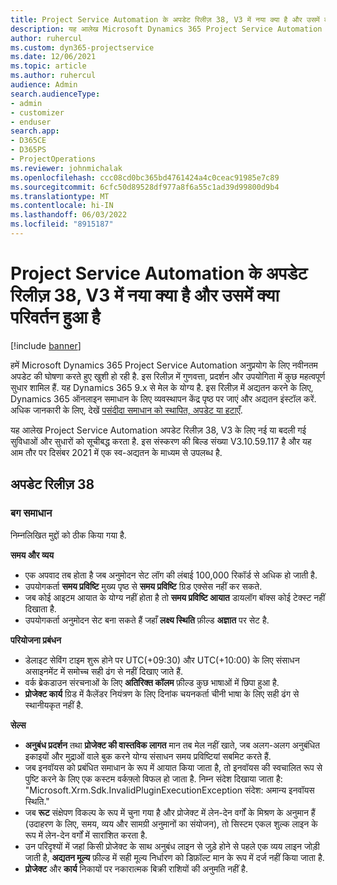 ```yaml
---
title: Project Service Automation के अपडेट रिलीज़ 38, V3 में नया क्या है और उसमें क्या परिवर्तन हुआ है
description: यह आलेख Microsoft Dynamics 365 Project Service Automation अपडेट रिलीज़ 38, V3 में उपलब्ध सुविधाओं और सुधारों को सूचीबद्ध करता है.
author: ruhercul
ms.custom: dyn365-projectservice
ms.date: 12/06/2021
ms.topic: article
ms.author: ruhercul
audience: Admin
search.audienceType:
- admin
- customizer
- enduser
search.app:
- D365CE
- D365PS
- ProjectOperations
ms.reviewer: johnmichalak
ms.openlocfilehash: ccc08cd0bc365bd4761424a4c0ceac91985e7c89
ms.sourcegitcommit: 6cfc50d89528df977a8f6a55c1ad39d99800d9b4
ms.translationtype: MT
ms.contentlocale: hi-IN
ms.lasthandoff: 06/03/2022
ms.locfileid: "8915187"
---
```

# <a name="whats-new-or-changed-in-project-service-automation-update-release-38-v3"></a>Project Service Automation के अपडेट रिलीज़ 38, V3 में नया क्या है और उसमें क्या परिवर्तन हुआ है

[!include [banner](../includes/psa-now-project-operations.md)]

हमें Microsoft Dynamics 365 Project Service Automation अनुप्रयोग के लिए नवीनतम अपडेट की घोषणा करते हुए खुशी हो रही है. इस रिलीज़ में गुणवत्ता, प्रदर्शन और उपयोगिता में कुछ महत्वपूर्ण सुधार शामिल हैं. यह Dynamics 365 9.x से मेल के योग्य है. इस रिलीज़ में अद्यतन करने के लिए, Dynamics 365 ऑनलाइन समाधान के लिए व्यवस्थापन केंद्र पृष्ठ पर जाएं और अद्यतन इंस्टॉल करें. अधिक जानकारी के लिए, देखें [पसंदीदा समाधान को स्थापित, अपडेट या हटाएँ](/power-platform/admin/install-remove-preferred-solution).

यह आलेख Project Service Automation अपडेट रिलीज़ 38, V3 के लिए नई या बदली गई सुविधाओं और सुधारों को सूचीबद्ध करता है. इस संस्करण की बिल्ड संख्या V3.10.59.117 है और यह आम तौर पर दिसंबर 2021 में एक स्व-अद्यतन के माध्यम से उपलब्ध है.

## <a name="update-release-38"></a>अपडेट रिलीज़ 38

### <a name="bug-fixes"></a>बग समाधान

निम्नलिखित मुद्दों को ठीक किया गया है.

**समय और व्यय**

- एक अपवाद तब होता है जब अनुमोदन सेट लॉग की लंबाई 100,000 रिकॉर्ड से अधिक हो जाती है.
- उपयोगकर्ता **समय प्रविष्टि** मुख्य पृष्ठ से **समय प्रविष्टि** ग्रिड एक्सेस नहीं कर सकते.
- जब कोई आइटम आयात के योग्य नहीं होता है तो **समय प्रविष्टि आयात** डायलॉग बॉक्स कोई टेक्स्ट नहीं दिखाता है.
- उपयोगकर्ता अनुमोदन सेट बना सकते हैं जहाँ **लक्ष्य स्थिति** फ़ील्ड **अज्ञात** पर सेट है.

**परियोजना प्रबंधन**

- डेलाइट सेविंग टाइम शुरू होने पर UTC(+09:30) और UTC(+10:00) के लिए संसाधन असाइनमेंट में समोच्च सही ढंग से नहीं दिखाए जाते हैं.
- वर्क ब्रेकडाउन संरचनाओं के लिए **अतिरिक्त कॉलम** फ़ील्ड कुछ भाषाओं में छिपा हुआ है.
- **प्रोजेक्ट कार्य** ग्रिड में कैलेंडर नियंत्रण के लिए दिनांक चयनकर्ता चीनी भाषा के लिए सही ढंग से स्थानीयकृत नहीं है.

**सेल्स**

- **अनुबंध प्रदर्शन** तथा **प्रोजेक्ट की वास्तविक लागत** मान तब मेल नहीं खाते, जब अलग-अलग अनुबंधित इकाइयों और मुद्राओं वाले बुक करने योग्य संसाधन समय प्रविष्टियां सबमिट करते हैं.
- जब इनवॉयस को प्रबंधित समाधान के रूप में आयात किया जाता है, तो इनवॉयस की स्वचालित रूप से पुष्टि करने के लिए एक कस्टम वर्कफ़्लो विफल हो जाता है. निम्न संदेश दिखाया जाता है: "Microsoft.Xrm.Sdk.InvalidPluginExecutionException संदेश: अमान्य इनवॉयस स्थिति."
- जब **रूट** संक्षेपण विकल्प के रूप में चुना गया है और प्रोजेक्ट में लेन-देन वर्गों के मिश्रण के अनुमान हैं (उदाहरण के लिए, समय, व्यय और सामग्री अनुमानों का संयोजन), तो सिस्टम एकल शुल्क लाइन के रूप में लेन-देन वर्गों में सारांशित करता है.
- उन परिदृश्यों में जहां किसी प्रोजेक्ट के साथ अनुबंध लाइन से जुड़े होने से पहले एक व्यय लाइन जोड़ी जाती है, **अद्यतन मूल्य** फ़ील्ड में सही मूल्य निर्धारण को डिफ़ॉल्ट मान के रूप में दर्ज नहीं किया जाता है.
- **प्रोजेक्ट** और **कार्य** निकायों पर नकारात्मक बिक्री राशियों की अनुमति नहीं है.
